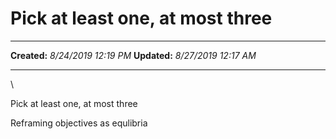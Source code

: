 Pick at least one, at most three
================================

  -------------- ----------------------
  **Created:**   *8/24/2019 12:19 PM*
  **Updated:**   *8/27/2019 12:17 AM*
  -------------- ----------------------

\

Pick at least one, at most three

Reframing objectives as equlibria

 
